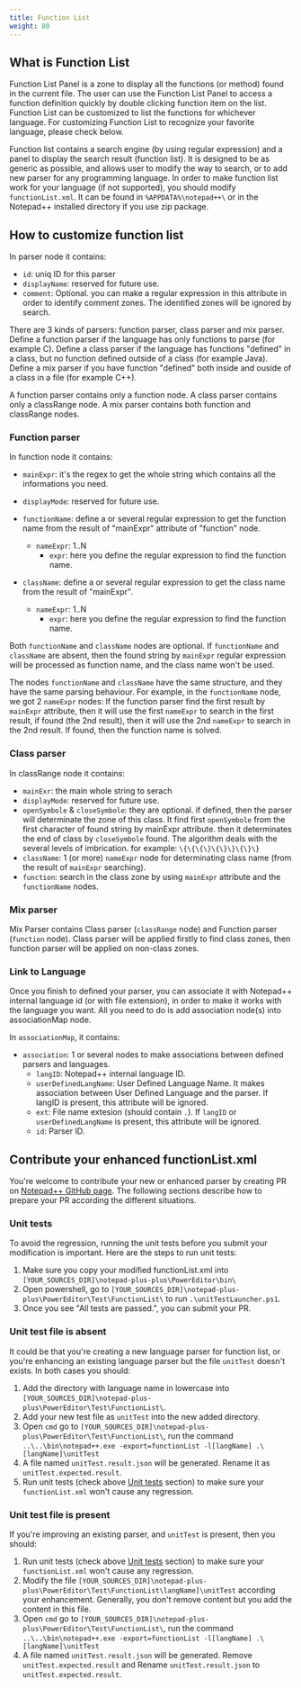 ```yaml
---
title: Function List
weight: 80
---
```


## What is Function List
Function List Panel is a zone to display all the functions (or method) found in the current file. The user can use the Function List Panel to access a function definition quickly by double clicking function item on the list. Function List can be customized to list the functions for whichever language. For customizing Function List to recognize your favorite language, please check below.


Function list contains a search engine (by using regular expression) and a panel to display the search result (function list). It is designed to be as generic as possible, and allows user to modify the way to search, or to add new parser for any programming language.
In order to make function list work for your language (if not supported), you should modify `functionList.xml`. It can be found in `%APPDATA%\notepad++\` or in the Notepad++ installed directory if you use zip package.

## How to customize function list
In parser node it contains:

- `id`: uniq ID for this parser
- `displayName`: reserved for future use.
- `comment`: Optional. you can make a regular expression in this attribute in order to identify comment zones. The identified zones will be ignored by search.

There are 3 kinds of parsers: function parser, class parser and mix parser.
Define a function parser if the language has only functions to parse (for example C).
Define a class parser if the language has functions "defined" in a class, but no function defined outside of a class (for example Java).
Define a mix parser if you have function "defined" both inside and ouside of a class in a file (for example C++).

A function parser contains only a function node.
A class parser contains only a classRange node.
A mix parser contains both function and classRange nodes.

### Function parser
In function node it contains:

- `mainExpr`: it's the regex to get the whole string which contains all the informations you need.
- `displayMode`: reserved for future use.
- `functionName`: define a or several regular expression to get the function name from the result of "mainExpr" attribute of "function" node.
    - `nameExpr`: 1..N
        - `expr`: here you define the regular expression to find the function name.

- `className`: define a or several regular expression to get the class name from the result of "mainExpr".
    - `nameExpr`: 1..N
        - `expr`: here you define the regular expression to find the function name.

Both `functionName` and `className` nodes are optional.
If `functionName` and `className` are absent, then the found string by `mainExpr` regular expression will be processed as function name, and the class name won't be used.


The nodes `functionName` and `className` have the same structure, and they have the same parsing behaviour. For example, in the `functionName` node, we got 2 `nameExpr` nodes:
If the function parser find the first result by `mainExpr` attribute, then it will use the first `nameExpr` to search in the first result, if found (the 2nd result), then it will use the 2nd `nameExpr` to search in the 2nd result. If found, then the function name is solved.

### Class parser
In classRange node it contains:

- `mainExr`: the main whole string to serach
- `displayMode`: reserved for future use.
- `openSymbole` & `closeSymbole`: they are optional. if defined, then the parser will determinate the zone of this class. It find first `openSymbole` from the first character of found string by mainExpr attribute. then it determinates the end of class by `closeSymbole` found. The algorithm deals with the several levels of imbrication. for example: `\{\{\{\}\{\}\}\{\}\}`
- `className`: 1 (or more) `nameExpr` node for determinating class name (from the result of `mainExpr` searching).
- `function`: search in the class zone by using `mainExpr` attribute and the `functionName` nodes.

### Mix parser
Mix Parser contains Class parser (`classRange` node) and Function parser (`function` node).
Class parser will be applied firstly to find class zones, then function parser will be applied on non-class zones.

### Link to Language
Once you finish to defined your parser, you can associate it with Notepad++ internal language id (or with file extension), in order to make it works with the language you want. All you need to do is add association node(s) into associationMap node.

In `associationMap`, it contains:

- `association`: 1 or several nodes to make associations between defined parsers and languages.
    - `langID`: Notepad++ internal language ID.
    - `userDefinedLangName`: User Defined Language Name. It makes association between User Defined Language and the parser. If langID is present, this attribute will be ignored.
    - `ext`: File name extesion (should contain `.`). If `langID` or `userDefinedLangName` is present, this attribute will be ignored.
    - `id`: Parser ID.

## Contribute your enhanced functionList.xml

You're welcome to contribute your new or enhanced parser by creating PR on [Notepad++ GitHub page](https://github.com/notepad-plus-plus/notepad-plus-plus). 
The following sections describe how to prepare your PR according the different situations.

### Unit tests

To avoid the regression, running the unit tests before you submit your modification is important. Here are the steps to run unit tests:

1. Make sure you copy your modified functionList.xml into `[YOUR_SOURCES_DIR]\notepad-plus-plus\PowerEditor\bin\`
2. Open powershell, go to `[YOUR_SOURCES_DIR]\notepad-plus-plus\PowerEditor\Test\FunctionList\` to run `.\unitTestLauncher.ps1`.
3. Once you see "All tests are passed.", you can submit your PR.

### Unit test file is absent

It could be that you're creating a new language parser for function list, or you're enhancing an existing language parser but the file `unitTest` doesn't exists. In both cases you should:

1. Add the directory with language name in lowercase into `[YOUR_SOURCES_DIR]\notepad-plus-plus\PowerEditor\Test\FunctionList\`.
2. Add your new test file as `unitTest` into the new added directory.
3. Open `cmd` go to `[YOUR_SOURCES_DIR]\notepad-plus-plus\PowerEditor\Test\FunctionList\`, run the command `..\..\bin\notepad++.exe -export=functionList -l[langName] .\[langName]\unitTest`
4. A file named `unitTest.result.json` will be generated. Rename it as `unitTest.expected.result`.
5. Run unit tests (check above [Unit tests](#unit-tests) section) to make sure your `functionList.xml` won't cause any regression.

### Unit test file is present

If you're improving an existing parser, and `unitTest` is present, then you should:

1. Run unit tests (check above [Unit tests](#unit-tests) section) to make sure your `functionList.xml` won't cause any regression.
2. Modify the file `[YOUR_SOURCES_DIR]\notepad-plus-plus\PowerEditor\Test\FunctionList\langName]\unitTest` according your enhancement. Generally, you don't remove content but you add the content in this file.
3. Open `cmd` go to `[YOUR_SOURCES_DIR]\notepad-plus-plus\PowerEditor\Test\FunctionList\`, run the command `..\..\bin\notepad++.exe -export=functionList -l[langName] .\[langName]\unitTest`
4. A file named `unitTest.result.json` will be generated. Remove `unitTest.expected.result` and Rename `unitTest.result.json` to `unitTest.expected.result`.
